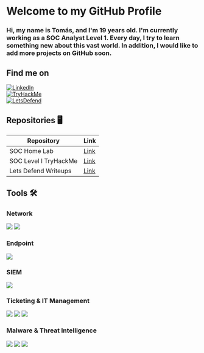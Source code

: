 # Welcome to my GitHub Profile
###  Hi, my name is Tomás, and I'm 19 years old. I'm currently working as a SOC Analyst Level 1. Every day, I try to learn something new about this vast world. In addition, I would like to add more projects on GitHub soon.

## Find me on

[![LinkedIn](https://img.shields.io/badge/-LinkedIn-0072b1?style=for-the-badge&logo=LinkedIn&logoColor=white)](https://www.linkedin.com/in/tomas-eduardo-6ba980328/)  
[![TryHackMe](https://img.shields.io/badge/-TryHackMe-2EAD33?style=for-the-badge&logo=TryHackMe&logoColor=white)](https://tryhackme.com/r/p/TomasEduardo)  
[![LetsDefend](https://img.shields.io/badge/-LetsDefend-4A90E2?style=for-the-badge&logo=LetsDefend&logoColor=white)](https://app.letsdefend.io/user/tomas_eduardo)


## Repositories 🖥️

| Repository                | Link                                                                  |    
|---------------------------|-----------------------------------------------------------------------|
| SOC Home Lab              | [Link](https://github.com/edusec9/SOC-Home-Lab-Splunk-ActiveDirectory) |
| SOC Level I TryHackMe     | [Link](https://github.com/edusec9/SOC-Analyst-TryHackMe-Journey)       |
| Lets Defend Writeups      | [Link](https://github.com/edusec9/LetsDefend-Writeups)                 |

## Tools 🛠️

### Network
<div>
    <img src="https://img.shields.io/badge/-Wireshark-1679A7?&style=for-the-badge&logo=Wireshark&logoColor=white" />
    <img src="https://img.shields.io/badge/-Tshark-1679A7?&style=for-the-badge&logo=Wireshark&logoColor=white" />
</div>

### Endpoint
<div>
    <img src="https://img.shields.io/badge/-Vision%20One%20EDR-F5363F?&style=for-the-badge&logo=Trend%20Micro&logoColor=white" />
</div>

### SIEM
<div>
    <img src="https://img.shields.io/badge/-QRadar-2B5C8A?&style=for-the-badge&logo=IBM&logoColor=white" />
</div>

### Ticketing & IT Management
<div>
    <img src="https://img.shields.io/badge/-JIRA-0052CC?&style=for-the-badge&logo=Jira&logoColor=white" />
    <img src="https://img.shields.io/badge/-Altiris-00758F?&style=for-the-badge&logo=Symantec&logoColor=white" />
    <img src="https://img.shields.io/badge/-Active%20Directory-003366?&style=for-the-badge&logo=Windows&logoColor=white" />
</div>

### Malware & Threat Intelligence
<div>
    <img src="https://img.shields.io/badge/-VirusTotal-394EFF?&style=for-the-badge&logo=VirusTotal&logoColor=white" />
    <img src="https://img.shields.io/badge/-AbuseIPDB-CC0000?&style=for-the-badge&logo=Tor&logoColor=white" />
    <img src="https://img.shields.io/badge/-AnyRun-0078D4?&style=for-the-badge&logo=Windows&logoColor=white" />
</div>
